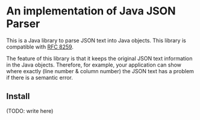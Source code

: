 # An implementation of Java JSON Parser

This is a Java library to parse JSON text into Java objects.
This library is compatible with [RFC 8259](https://tools.ietf.org/html/rfc8259).

The feature of this library is that it keeps the original JSON text information
in the Java objects. Therefore, for example, your application can show where
exactly (line number & column number) the JSON text has a problem if there is 
a semantic error.  

## Install

(TODO: write here)
